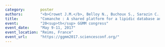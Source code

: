 ```yaml
---
category:       poster
authors:        "<b>Crowet J.M.</b>, Belloy N., Buchoux S., Sarazin C., Dauchez M., Lins L."
title:          "Comanche : A shared platform for a lipidic database and a builder of complex lipid membranes"
event:          "20<sup>th</sup> GGMM congress"
event_date:     "May 9-11, 2017"
event_location: "Reims, France"
event_url:      "https://ggmm2017.sciencesconf.org/"
---
```

